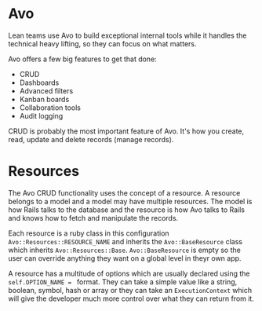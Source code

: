 # Avo

Lean teams use Avo to build exceptional internal tools while it handles the technical heavy lifting, so they can focus on what matters.

Avo offers a few big features to get that done:

- CRUD
- Dashboards
- Advanced filters
- Kanban boards
- Collaboration tools
- Audit logging

CRUD is probably the most important feature of Avo. It's how you create, read, update and delete records (manage records).

# Resources

The Avo CRUD functionality uses the concept of a resource. A resource belongs to a model and a model may have multiple resources.
The model is how Rails talks to the database and the resource is how Avo talks to Rails and knows how to fetch and manipulate the records.

Each resource is a ruby class in this configuration `Avo::Resources::RESOURCE_NAME` and inherits the `Avo::BaseResource` class which inherits `Avo::Resources::Base`. `Avo::BaseResource` is empty so the user can override anything they want on a global level in theyr own app.

A resource has a multitude of options which are usually declared using the `self.OPTION_NAME = ` format. They can take a simple value like a string, boolean, symbol, hash or array or they can take an `ExecutionContext` which will give the developer much more control over what they can return from it.